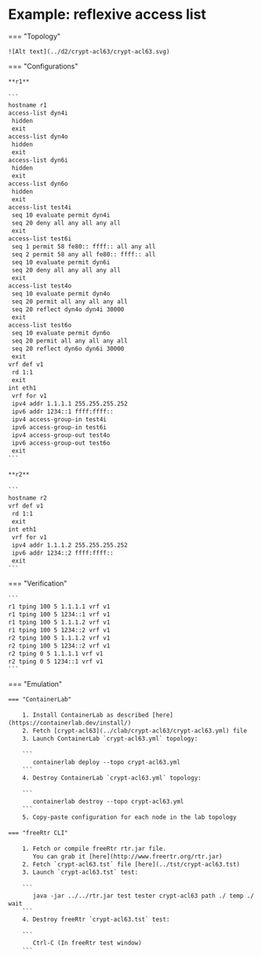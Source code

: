 # Example: reflexive access list

=== "Topology"

    ![Alt text](../d2/crypt-acl63/crypt-acl63.svg)

=== "Configurations"

    **r1**

    ```
    hostname r1
    access-list dyn4i
     hidden
     exit
    access-list dyn4o
     hidden
     exit
    access-list dyn6i
     hidden
     exit
    access-list dyn6o
     hidden
     exit
    access-list test4i
     seq 10 evaluate permit dyn4i
     seq 20 deny all any all any all
     exit
    access-list test6i
     seq 1 permit 58 fe80:: ffff:: all any all
     seq 2 permit 58 any all fe80:: ffff:: all
     seq 10 evaluate permit dyn6i
     seq 20 deny all any all any all
     exit
    access-list test4o
     seq 10 evaluate permit dyn4o
     seq 20 permit all any all any all
     seq 20 reflect dyn4o dyn4i 30000
     exit
    access-list test6o
     seq 10 evaluate permit dyn6o
     seq 20 permit all any all any all
     seq 20 reflect dyn6o dyn6i 30000
     exit
    vrf def v1
     rd 1:1
     exit
    int eth1
     vrf for v1
     ipv4 addr 1.1.1.1 255.255.255.252
     ipv6 addr 1234::1 ffff:ffff::
     ipv4 access-group-in test4i
     ipv6 access-group-in test6i
     ipv4 access-group-out test4o
     ipv6 access-group-out test6o
     exit
    ```

    **r2**

    ```
    hostname r2
    vrf def v1
     rd 1:1
     exit
    int eth1
     vrf for v1
     ipv4 addr 1.1.1.2 255.255.255.252
     ipv6 addr 1234::2 ffff:ffff::
     exit
    ```

=== "Verification"

    ```
    r1 tping 100 5 1.1.1.1 vrf v1
    r1 tping 100 5 1234::1 vrf v1
    r1 tping 100 5 1.1.1.2 vrf v1
    r1 tping 100 5 1234::2 vrf v1
    r2 tping 100 5 1.1.1.2 vrf v1
    r2 tping 100 5 1234::2 vrf v1
    r2 tping 0 5 1.1.1.1 vrf v1
    r2 tping 0 5 1234::1 vrf v1
    ```

=== "Emulation"

    === "ContainerLab"

        1. Install ContainerLab as described [here](https://containerlab.dev/install/)  
        2. Fetch [crypt-acl63](../clab/crypt-acl63/crypt-acl63.yml) file  
        3. Launch ContainerLab `crypt-acl63.yml` topology:  

        ```
           containerlab deploy --topo crypt-acl63.yml  
        ```
        4. Destroy ContainerLab `crypt-acl63.yml` topology:  

        ```
           containerlab destroy --topo crypt-acl63.yml  
        ```
        5. Copy-paste configuration for each node in the lab topology

    === "freeRtr CLI"

        1. Fetch or compile freeRtr rtr.jar file.  
           You can grab it [here](http://www.freertr.org/rtr.jar)  
        2. Fetch `crypt-acl63.tst` file [here](../tst/crypt-acl63.tst)  
        3. Launch `crypt-acl63.tst` test:  

        ```
           java -jar ../../rtr.jar test tester crypt-acl63 path ./ temp ./ wait
        ```
        4. Destroy freeRtr `crypt-acl63.tst` test:  

        ```
           Ctrl-C (In freeRtr test window)
        ```


